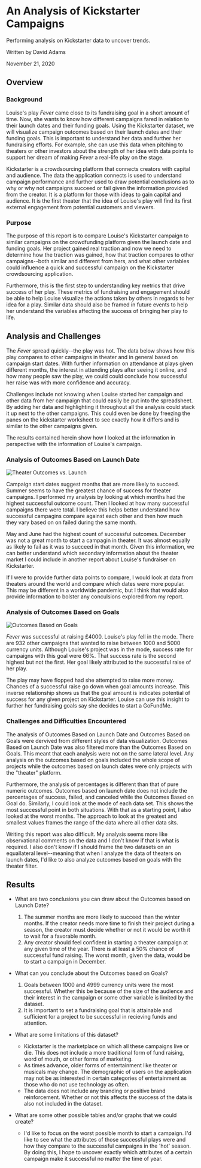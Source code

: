 # An Analysis of Kickstarter Campaigns

Performing analysis on Kickstarter data to uncover trends.

Written by David Adams

November 21, 2020

## Overview
### Background
  Louise's play _Fever_ came close to its fundraising goal in a short amount of time. Now, she wants to know how different campaigns fared in relation to their launch dates and their funding goals. Using the Kickstarter dataset, we will visualize campaign outcomes based on their launch dates and their funding goals. This is important to understand her data and further her fundraising efforts. For example, she can use this data when pitching to theaters or other investors about the strength of her idea with data points to support her dream of making _Fever_ a real-life play on the stage.
  
  Kickstarter is a crowdsourcing platform that connects creators with capital and audience. The data the application connects is used to understand campaign performance and further used to draw potential conclusions as to why or why not campaigns succeed or fail given the information provided from the creator. It is a platform for those with ideas to gain capital and audience. It is the first theater that the idea of Louise's play will find its first external engagement from potential customers and viewers.
  
### Purpose

  The purpose of this report is to compare Louise's Kickstarter campaign to similar campaigns on the crowdfunding platform given the launch date and funding goals. Her project gained real traction and now we need to determine how the traction was gained, how that traction compares to other campaigns--both similar and different from hers, and what other variables could influence a quick and successful campaign on the Kickstarter crowdsourcing application.
  
  Furthermore, this is the first step to understanding key metrics that drive success of her play. These metrics of fundraising and engagement should be able to help Louise visualize the actions taken by others in regards to her idea for a play. Similar data should also be framed in future events to help her understand the variables affecting the success of bringing her play to life.

## Analysis and Challenges

  The _Fever_ spread quickly--the play was hot. The data below shows how this play compares to other campaigns in theater and in general based on campaign start dates. With further information on attendance at plays given different months, the interest in attending plays after seeing it online, and how many people saw the play, we could could conclude how successful her raise was with more confidence and accuracy.
  
  Challenges include not knowing when Louise started her campaign and other data from her campaign that could easily be put into the spreadsheet. By adding her data and highlighting it throughout all the analysis could stack it up next to the other campaigns. This could even be done by freezing the panes on the kickstarter worksheet to see exactly how it differs and is similar to the other campaigns given.
  
  The results contained herein show how I looked at the information in perspective with the information of Louise's campaign. 

### Analysis of Outcomes Based on Launch Date

![Theater Outcomes vs. Launch](https://github.com/davidcodescool/kickstarter-analysis/blob/main/Theater_Outcomes_vs_Launch.png)

  Campaign start dates suggest months that are more likely to succeed. Summer seems to have the greatest chance of success for theater campaigns. I performed my analysis by looking at which months had the highest successful outcome count. Then I looked at how many successful campaigns there were total. I believe this helps better understand how successful campagins compare against each other and then how much they vary based on on failed during the same month.
  
  May and June had the highest count of successful outcomes. December was not a great month to start a campagin in theater. It was almost equally as likely to fail as it was to succeed in that month. Given this information, we can better understand which secondary information about the theater market I could include in another report about Louise's fundraiser on Kickstarter. 
  
  If I were to provide further data points to compare, I would look at data from theaters around the world and compare which dates were more popular. This may be different in a worldwide pandemic, but I think that would also provide information to bolster any conculsions explored from my report.

### Analysis of Outcomes Based on Goals

![Outcomes Based on Goals](https://github.com/davidcodescool/kickstarter-analysis/blob/main/outcome_based_on_goal.png)

  _Fever_ was successful at raising £4000. Louise's play fell in the mode. There are 932 other campaigns that wanted to raise between 1000 and 5000 currency units. Although Louise's project was in the mode, success rate for campaigns with this goal were 66%. That success rate is the second highest but not the first. Her goal likely attributed to the successful raise of her play.
  
  The play may have flopped had she attempted to raise more money. Chances of a successful raise go down when goal amounts increase. This inverse relationship shows us that the goal amount is indicates potential of success for any given project on Kickstarter. Louise can use this insight to further her fundraising goals say she decides to start a GoFundMe.

### Challenges and Difficulties Encountered

  The analysis of Outcomes Based on Launch Date and Outcomes Based on Goals were dervived from different styles of data visualization. Outcomes Based on Launch Date was also filtered more than the Outcomes Based on Goals. This meant that each analysis were not on the same lateral level. Any analysis on the outcomes based on goals included the whole scope of projects while the outcomes based on launch dates were only projects with the "theater" platform.
  
  Furthermore, the analysis of percentages is different than that of pure numeric outcomes. Outcomes based on launch date does not include the percentages of success, failed, and canceled while the Outcomes Based on Goal do. Similarly, I could look at the mode of each data set. This shows the most successful point in both situations. With that as a starting point, I also looked at the worst months. The approach to look at the greatest and smallest values frames the range of the data where all other data sits. 
  
   Writing this report was also difficult. My analysis seems more like observational comments on the data and I don't know if that is what is required. I also don't know if I should frame the two datasets on an equallateral level--meaning that when I analyze the data of theaters on launch dates, I'd like to also analyze  outcomes based on goals with the theater filter.

## Results

- What are two conclusions you can draw about the Outcomes based on Launch Date?
    1. The summer months are more likely to succeed than the winter months. If the creator needs more time to finish their project during a season, the creator must decide whether or not it would be worth it to wait for a favorable month.
    2. Any creator should feel confident in starting a theater campaign at any given time of the year. There is at least a 50% chance of successful fund raising. The worst month, given the data, would be to start a campaign in December.
    
- What can you conclude about the Outcomes based on Goals?
    1. Goals between 1000 and 4999 currency units were the most successful. Whether this be because of the size of the audience and their interest in the campaign or some other variable is limited by the dataset.
    2. It is important to set a fundraising goal that is attainable and sufficient for a project to be successful in recieving funds and attention.

- What are some limitations of this dataset?
    * Kickstarter is the marketplace on which all these campaigns live or die. This does not include a more traditional form of fund raising, word of mouth, or other forms of marketing. 
    * As times advance, older forms of entertainment like theater or musicals may change. The demographic of users on the application may not be as interested in certain categories of entertainment as those who do not use technology as often.
    * The data does not include any branding or positive brand reinforcement. Whether or not this affects the success of the data is also not included in the dataset. 
    
- What are some other possible tables and/or graphs that we could create?
    * I'd like to focus on the worst possible month to start a campaign. I'd like to see what the attributes of those successful plays were and how they compare to the successful campaigns in the 'hot' season. By doing this, I hope to uncover exactly which attributes of a certain campaign make it successful no matter the time of year.
